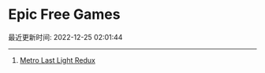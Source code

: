 # Epic Free Games

最近更新时间: 2022-12-25 02:01:44

--- 
1. [Metro Last Light Redux](https://store.epicgames.com/en-US/p/metro-last-light-redux) 
